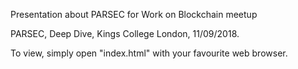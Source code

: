 Presentation about PARSEC for Work on Blockchain meetup

PARSEC, Deep Dive,
Kings College London,
11/09/2018.

To view, simply open "index.html" with your favourite web browser.
